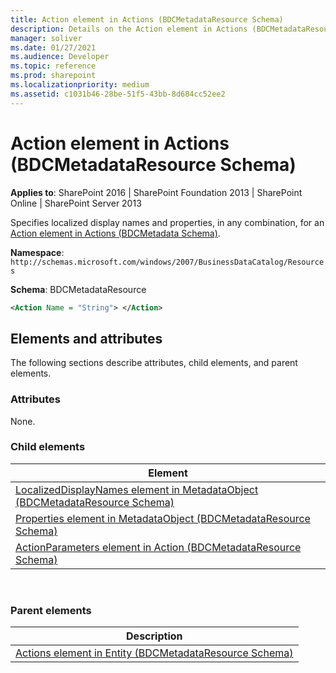 ```yaml
---
title: Action element in Actions (BDCMetadataResource Schema)
description: Details on the Action element in Actions (BDCMetadataResource Schema).
manager: soliver
ms.date: 01/27/2021
ms.audience: Developer
ms.topic: reference
ms.prod: sharepoint
ms.localizationpriority: medium
ms.assetid: c1031b46-28be-51f5-43bb-8d684cc52ee2
---
```


# Action element in Actions (BDCMetadataResource Schema)

**Applies to**: SharePoint 2016 | SharePoint Foundation 2013 | SharePoint Online | SharePoint Server 2013

Specifies localized display names and properties, in any combination, for an [Action element in Actions (BDCMetadata Schema)](action-element-in-actions-bdcmetadata-schema.md).

**Namespace**: `http://schemas.microsoft.com/windows/2007/BusinessDataCatalog/Resources`

**Schema**: BDCMetadataResource

```XML
<Action Name = "String"> </Action>
```

## Elements and attributes

The following sections describe attributes, child elements, and parent elements.

### Attributes

None.

### Child elements

|Element|
| --- |
| [LocalizedDisplayNames element in MetadataObject (BDCMetadataResource Schema)](localizeddisplaynames-element-in-metadataobject-bdcmetadataresource-schema.md) |
| [Properties element in MetadataObject (BDCMetadataResource Schema)](properties-element-in-metadataobject-bdcmetadataresource-schema.md) |
| [ActionParameters element in Action (BDCMetadataResource Schema)](actionparameters-element-in-action-bdcmetadataresource-schema.md) |

</br>

### Parent elements

| Description |
| --- |
| [Actions element in Entity (BDCMetadataResource Schema)](actions-element-in-entity-bdcmetadataresource-schema.md) |
